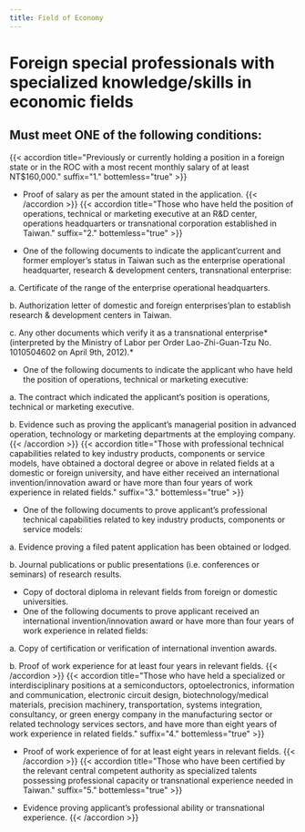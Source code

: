 ```yaml
---
title: Field of Economy
---
```

# Foreign special professionals with specialized knowledge/skills in economic fields

## Must meet **ONE** of the following conditions:

{{< accordion title="Previously or currently holding a position in a foreign state or in the ROC with a most recent monthly salary of at least NT$160,000." suffix="1." bottemless="true" >}}

* Proof of salary as per the amount stated in the application.
{{< /accordion >}}
{{< accordion title="Those who have held the position of operations, technical or marketing executive at an R&D center, operations headquarters or transnational corporation established in Taiwan." suffix="2." bottemless="true" >}}

* One of the following documents to indicate the applicant’current and former employer’s status in Taiwan such as the enterprise operational headquarter, research & development centers, transnational enterprise:

a. Certificate of the range of the enterprise operational headquarters.

b. Authorization letter of domestic and foreign enterprises’plan to establish research & development centers in Taiwan.

c. Any other documents which verify it as a transnational enterprise*(interpreted by the Ministry of Labor per Order Lao-Zhi-Guan-Tzu No. 1010504602 on April 9th, 2012).*

* One of the following documents to indicate the applicant who have held the position of operations, technical or marketing executive:

a. The contract which indicated the applicant’s position is operations, technical or marketing executive.

b. Evidence such as proving the applicant’s managerial position in advanced operation, technology or marketing departments at the employing company.
{{< /accordion >}}
{{< accordion title="Those with professional technical capabilities related to key industry products, components or service models, have obtained a doctoral degree or above in related fields at a domestic or foreign university, and have either received an international invention/innovation award or have more than four years of work experience in related fields." suffix="3." bottemless="true" >}}

* One of the following documents to prove applicant’s professional technical capabilities related to key industry products, components or service models:

a. Evidence proving a filed patent application has been obtained or lodged.

b. Journal publications or public presentations (i.e. conferences or seminars) of research results.

* Copy of doctoral diploma in relevant fields from foreign or domestic universities.
* One of the following documents to prove applicant received an international invention/innovation award or have more than four years of work experience in related fields:

a. Copy of certification or verification of international invention awards.

b. Proof of work experience for at least four years in relevant fields.
{{< /accordion >}}
{{< accordion title="Those who have held a specialized or interdisciplinary positions at a semiconductors, optoelectronics, information and communication, electronic circuit design, biotechnology/medical materials, precision machinery, transportation, systems integration, consultancy, or green energy company in the manufacturing sector or related technology services sectors, and have more than eight years of work experience in related fields." suffix="4." bottemless="true" >}}

* Proof of work experience of for at least eight years in relevant fields.
{{< /accordion >}}
{{< accordion title="Those who have been certified by the relevant central competent authority as specialized talents possessing professional capacity or transnational experience needed in Taiwan." suffix="5." bottemless="true" >}}

* Evidence proving applicant’s professional ability or transnational experience.
{{< /accordion >}}